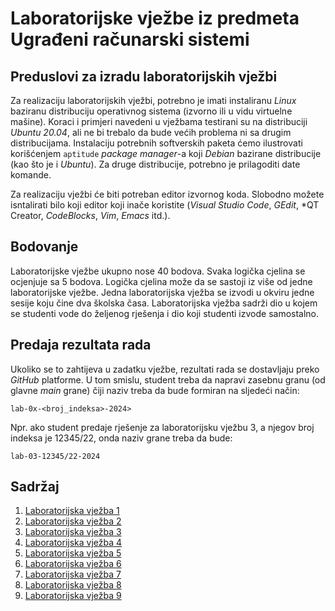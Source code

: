 # Laboratorijske vježbe iz predmeta Ugrađeni računarski sistemi

## Preduslovi za izradu laboratorijskih vježbi

Za realizaciju laboratorijskih vježbi, potrebno je imati instaliranu *Linux* baziranu
distribuciju operativnog sistema (izvorno ili u vidu virtuelne mašine). Koraci i primjeri navedeni
u vježbama testirani su na distribuciji *Ubuntu 20.04*, ali ne bi trebalo da bude većih
problema ni sa drugim distribucijama. Instalaciju potrebnih softverskih paketa ćemo
ilustrovati korišćenjem `aptitude` *package manager*-a koji *Debian* bazirane
distribucije (kao što je i *Ubuntu*). Za druge distribucije, potrebno je prilagoditi
date komande.

Za realizaciju vježbi će biti potreban editor izvornog koda. Slobodno možete isntalirati
bilo koji editor koji inače koristite (*Visual Studio Code*, *GEdit*, *QT Creator,
*CodeBlocks*, *Vim*, *Emacs* itd.).

## Bodovanje

Laboratorijske vježbe ukupno nose 40 bodova. Svaka logička cjelina se ocjenjuje sa 5
bodova. Logička cjelina može da se sastoji iz više od jedne laboratorijske vježbe.
Jedna laboratorijska vježba se izvodi u okviru jedne sesije koju čine dva školska časa.
Laboratorijska vježba sadrži dio u kojem se studenti vode do željenog rješenja i dio
koji studenti izvode samostalno.

## Predaja rezultata rada

Ukoliko se to zahtijeva u zadatku vježbe, rezultati rada se dostavljaju
preko *GitHub* platforme. U tom smislu, student treba da napravi zasebnu granu (od
glavne *main* grane) čiji naziv treba da bude formiran na sljedeći način:

`lab-0x-<broj_indeksa>-2024>`

Npr. ako student predaje rješenje za laboratorijsku vježbu 3, a njegov broj indeksa je
12345/22, onda naziv grane treba da bude:

`lab-03-12345/22-2024`

## Sadržaj

1. [Laboratorijska vježba 1](lab-01/lab-01.md)
2. [Laboratorijska vježba 2](lab-02/lab-02.md)
3. [Laboratorijska vježba 3](lab-03/lab-03.md)
4. [Laboratorijska vježba 4](lab-04/lab-04.md)
5. [Laboratorijska vježba 5](lab-05/lab-05.md)
6. [Laboratorijska vježba 6](lab-06/lab-06.md)
7. [Laboratorijska vježba 7](lab-07/lab-07.md)
8. [Laboratorijska vježba 8](lab-08/lab-08.md)
9. [Laboratorijska vježba 9](lab-09/lab-09.md)
